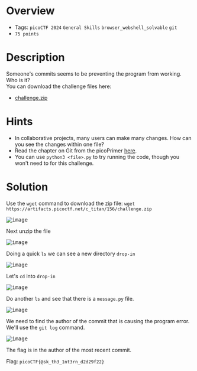 # Overview
- Tags: `picoCTF 2024` `General Skills` `browser_webshell_solvable` `git`
- `75 points`

# Description
Someone's commits seems to be preventing the program from working. Who is it?  
You can download the challenge files here:
* [challenge.zip](https://artifacts.picoctf.net/c_titan/156/challenge.zip)

# Hints
* In collaborative projects, many users can make many changes. How can you see the changes within one file?
* Read the chapter on Git from the picoPrimer [here](https://primer.picoctf.org/#_git_version_control).
* You can use `python3 <file>.py` to try running the code, though you won't need to for this challenge.

# Solution
Use the `wget` command to download the zip file: `wget https://artifacts.picoctf.net/c_titan/156/challenge.zip`

<kbd>![image](https://github.com/Bsnookie9/picoCTF-2024-WriteUps/assets/106827110/320d2616-ef4b-4279-840e-59405f43954d)</kbd>

Next unzip the file

<kbd>![image](https://github.com/Bsnookie9/picoCTF-2024-WriteUps/assets/106827110/b316fc51-8d86-43d0-94c5-be1d7b9e909f)</kbd>

Doing a quick `ls` we can see a new directory `drop-in`

<kbd>![image](https://github.com/Bsnookie9/picoCTF-2024-WriteUps/assets/106827110/2bc4b333-7a15-424d-aec6-51385d464b4d)</kbd>

Let's `cd` into `drop-in`

<kbd>![image](https://github.com/Bsnookie9/picoCTF-2024-WriteUps/assets/106827110/cb2f3bf4-4e62-433f-95e0-a671fdebae63)</kbd>

Do another `ls` and see that there is a `message.py` file.

<kbd>![image](https://github.com/Bsnookie9/picoCTF-2024-WriteUps/assets/106827110/4162d5a9-dce5-4d52-855d-522793d77bea)</kbd>

We need to find the author of the commit that is causing the program error. We'll use the `git log` command.

<kbd>![image](https://github.com/Bsnookie9/picoCTF-2024-WriteUps/assets/106827110/bd85dcd5-c1e6-40c1-ba35-6cff44bb3711)</kbd>

The flag is in the author of the most recent commit.

Flag: `picoCTF{@sk_th3_1nt3rn_d2d29f22}`
